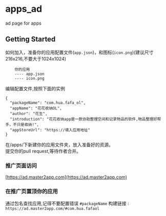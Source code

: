 # apps_ad

ad page for apps

## Getting Started

如何加入，准备你的应用配置文件(`app.json`)，和图标(`icon.png`)(建议尺寸216x216,不要大于1024x1024)
```
    你的应用
    ---- app.json
    ---- icon.png
```
编辑配置文件,按照下面的实例
```
{
  "packageName": "com.hua.fafa_ol",
  "appName": "花花收纳OL",
  "author": "花生",
  "introduction": "花花收纳app是一款协助整理空间和记录物品的软件,物品整理好帮手，不只是收纳!",
  "appStoreUrl": "https://填入应用地址"
}
```
在/apps/下新建你的应用文件夹，放入准备好的资源。    
提交你的pull request,等待作者合并。  

### 推广页面访问

[https://ad.master2app.com](https://ad.master2app.com)   

### 在推广页置顶你的应用  
通过包名查找应用,记得不要配置错误 `#packageName`
构建链接 : `https://ad.master2app.com/#com.hua.fafaol`  



